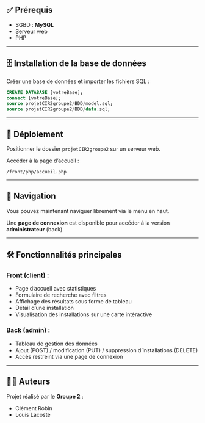 
## ✅ Prérequis

- SGBD : **MySQL**
- Serveur web
- PHP

---

## 🗄️ Installation de la base de données

Créer une base de données et importer les fichiers SQL :

```sql
CREATE DATABASE [votreBase];
connect [votreBase];
source projetCIR2groupe2/BDD/model.sql;
source projetCIR2groupe2/BDD/data.sql;
```

---

## 🚀 Déploiement

Positionner le dossier `projetCIR2groupe2` sur un serveur web.

Accéder à la page d’accueil :  
```
/front/php/accueil.php
```

---

## 🧭 Navigation

Vous pouvez maintenant naviguer librement via le menu en haut.

Une **page de connexion** est disponible pour accéder à la version **administrateur** (back).

---

## 🛠️ Fonctionnalités principales

### Front (client) :
- Page d’accueil avec statistiques
- Formulaire de recherche avec filtres
- Affichage des résultats sous forme de tableau
- Détail d’une installation
- Visualisation des installations sur une carte intéractive

### Back (admin) :
- Tableau de gestion des données
- Ajout (POST) / modification (PUT) / suppression d’installations (DELETE)
- Accès restreint via une page de connexion

---

## 👨‍💻 Auteurs

Projet réalisé par le **Groupe 2** :  
- Clément Robin  
- Louis Lacoste  

